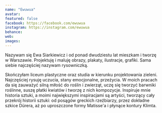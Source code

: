 ```yaml
---
name: "Ewuwua"
avatar: 
featured: false
facebook: https://facebook.com/ewuwua
instagram: https://instagram.com/ewuwua
behance: 
web:
images:
---
```

Nazywam się Ewa Siarkiewicz i od ponad dwudziestu lat mieszkam i tworzę w Warszawie. Projektuję i maluję obrazy, plakaty, ilustracje, grafiki. Sama siebie najczęściej nazywam rysowniczką.

Skończyłam liceum plastyczne oraz studia w kierunku projektowania zieleni. Najczęściej rysuję uczucia, stany emocjonalne, przeżycia. W moich pracach da się zauważyć silną miłość do roślin i zwierząt, uczę się tworzyć barwniki roślinne, suszę płatki kwiatów i tworzę z nich kompozycje. Inspiruje mnie historia sztuki, a moimi największymi inspiracjami są artyści, tworzący cały przekrój historii sztuki: od posągów greckich rzeźbiarzy, przez dokładne szkice Dürera, aż po uproszczone formy Matisse'a i płynące kontury Klimta.
